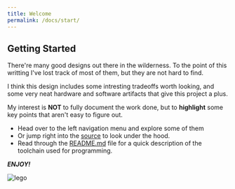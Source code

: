 ```yaml
---
title: Welcome
permalink: /docs/start/
---
```


## Getting Started

There're many good designs out there in the wilderness. To the point of this writting I've lost track of most of them, but they are not hard to find. 

I think this design includes some intresting tradeoffs worth looking, and some very neat hardware and software artifacts that give this project a plus.

My interest is __NOT__ to fully document the work done, but to __highlight__ some key points that aren't easy to figure out.

+ Head over to the left navigation menu and explore some of them
+ Or jump right into the [source](https://github.com/joselogreira/nixie_clock) to look under the hood.
+ Read through the [README.md](https://github.com/joselogreira/nixie_clock/blob/master/README.md) file for a quick description of the toolchain used for programming.

___ENJOY!___

![lego](/nixie_clock/assets/img/nixie_lego.jpg)
